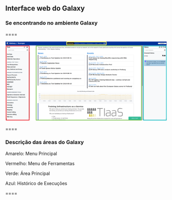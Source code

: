 ## Interface web do Galaxy

### Se encontrando no ambiente Galaxy

====

![avatar][avatar]

[avatar]: ../shared/img/interface.png

====

### Descrição das áreas do Galaxy

Amarelo: Menu Principal

Vermelho: Menu de Ferramentas

Verde: Área Principal

Azul: Histórico de Execuções

====
